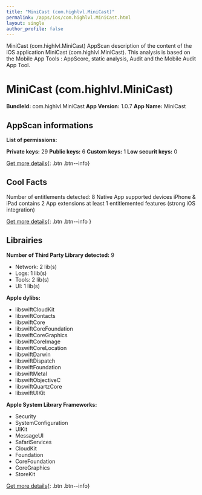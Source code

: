 ```yaml
---
title: "MiniCast (com.highlvl.MiniCast)"
permalink: /apps/ios/com.highlvl.MiniCast.html
layout: single
author_profile: false
---
```

MiniCast (com.highlvl.MiniCast) AppScan description of the content of the iOS application MiniCast (com.highlvl.MiniCast). This analysis is based on the Mobile App Tools : AppScore, static analysis, Audit and the Mobile Audit App Tool.

# MiniCast (com.highlvl.MiniCast)

**BundleId:** com.highlvl.MiniCast
**App Version:** 1.0.7
**App Name:** MiniCast


## AppScan informations 

**List of permissions:** 
  
  
**Private keys:** 29
**Public keys:** 6
**Custom keys:** 1
**Low securit keys:** 0
  
[Get more details](/pricing.html){: .btn .btn--info}

## Cool Facts

Number of entitlements detected: 8
Native App
supported devices iPhone & iPad
contains 2 App extensions
at least 1 entitlemented features (strong iOS integration)
  
[Get more details](/pricing.html){: .btn .btn--info }

## Librairies 
**Number of Third Party Library detected:** 9
- Network: 2 lib(s)
- Logs: 1 lib(s)
- Tools: 2 lib(s)
- UI: 1 lib(s)


**Apple dylibs:**
- libswiftCloudKit
- libswiftContacts
- libswiftCore
- libswiftCoreFoundation
- libswiftCoreGraphics
- libswiftCoreImage
- libswiftCoreLocation
- libswiftDarwin
- libswiftDispatch
- libswiftFoundation
- libswiftMetal
- libswiftObjectiveC
- libswiftQuartzCore
- libswiftUIKit


**Apple System Library Frameworks:**
- Security
- SystemConfiguration
- UIKit
- MessageUI
- SafariServices
- CloudKit
- Foundation
- CoreFoundation
- CoreGraphics
- StoreKit


  
[Get more details](/pricing.html){: .btn .btn--info}

